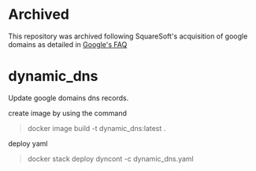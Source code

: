 # Archived
This repository was archived following SquareSoft's acquisition of google domains as detailed in [Google's FAQ](https://support.google.com/domains/answer/13689670?hl=en)


# dynamic_dns
Update google domains dns records.

create image by using the command
> docker image build -t dynamic_dns:latest .

deploy yaml
> docker stack deploy dyncont -c dynamic_dns.yaml

